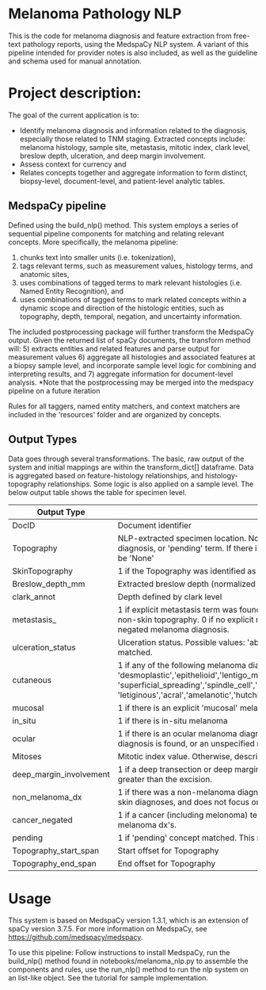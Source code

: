 # Melanoma Pathology NLP

This is the code for melanoma diagnosis and feature extraction from free-text pathology reports, using the MedspaCy NLP system. A variant of this pipeline intended for provider notes is also included, as well as the guideline and schema used for manual annotation.

# Project description:

The goal of the current application is to:

- Identify melanoma diagnosis and information related to the diagnosis, especially those related to TNM staging. Extracted concepts include: melanoma histology, sample site, metastasis, mitotic index, clark level, breslow depth, ulceration, and deep margin involvement.
- Assess context for currency and
- Relates concepts together and aggregate information to form distinct, biopsy-level, document-level, and patient-level analytic tables.

## MedspaCy pipeline

Defined using the build_nlp() method. This system employs a series of sequential pipeline components for matching and relating relevant concepts. More specifically, the melanoma pipeline:

1) chunks text into smaller units (i.e. tokenization),
2) tags relevant terms, such as measurement values, histology terms, and anatomic sites,
3) uses combinations of tagged terms to mark relevant histologies (i.e. Named Entity Recognition), and
4) uses combinations of tagged terms to mark related concepts within a dynamic scope and direction of the histologic entities, such as topography, depth, temporal, negation, and uncertainty information.

The included postprocessing package will further transform the MedspaCy output. Given the returned list of spaCy documents, the transform method will:
5) extracts entities and related features and parse output for measurement values
6) aggregate all histologies and associated features at a biopsy sample  level, and incorporate sample level logic for combining and interpreting results, and
7) aggregate information for document-level analysis.
*Note that the postprocessing may be merged into the medspacy pipeline on a future iteration

Rules for all taggers, named entity matchers, and context matchers are included in the 'resources' folder and are organized by concepts.

## Output Types

Data goes through several transformations. The basic, raw output of the system and initial mappings are within the transform_dict[] dataframe. Data is aggregated based on feature-histology relationships, and histology-topography relationships. Some logic is also applied on a sample level. The below output table shows the table for specimen level.

| Output Type             | Description                                                                                                                                                                                                                                                                                                     |
| ----------------------- | --------------------------------------------------------------------------------------------------------------------------------------------------------------------------------------------------------------------------------------------------------------------------------------------------------------- |
| DocID                   | Document identifier                                                                                                                                                                                                                                                                                             |
| Topography              | NLP-extracted specimen location. Note that NLP only matches topography when there is an associated tumor, diagnosis, or 'pending' term. If there is a tumor/diagnosis/pending term found and no topography found, this will be 'None'                                                                           |
| SkinTopography          | 1 if the Topography was identified as a skin sample. If topography uses a non-skin anatomy or is 'None', this is 0                                                                                                                                                                                              |
| Breslow_depth_mm        | Extracted breslow depth (normalized to millimeter measurement). 'None' if no breslow depth found.                                                                                                                                                                                                               |
| clark_annot             | Depth defined by clark level                                                                                                                                                                                                                                                                                    |
| metastasis_             | 1 if explicit metastasis term was found and is associated with a melanoma dx, OR there is a melanoma with a non-skin topography. 0 if no explicit metastasis term found or metastasis term is associated with historical or negated melanoma diagnosis.                                                         |
| ulceration_status       | Ulceration status. Possible values: 'absent','present','impending','indeterminate'. 'None' if no ulceration concepts matched.                                                                                                                                                                                   |
| cutaneous               | 1 if any of the following melanoma diagnoses are found: 'desmoplastic','epithelioid','lentigo_maligna','melanoma_unspecified','nevoid','nodular','not_otherwise_specified', 'superficial_spreading','spindle_cell','spitzoid', 'letiginous','acral','amelanotic','hutchinsons_melanotic_freckle','balloon_cell' |
| mucosal                 | 1 if there is an explicit 'mucosal' melanoma diagnosis                                                                                                                                                                                                                                                          |
| in_situ                 | 1 if there is in-situ melanoma                                                                                                                                                                                                                                                                                  |
| ocular                  | 1 if there is an ocular melanoma diagnosis. This includes cases where explicit 'ocular' term is found, 'choroidal' diagnosis is found, or an unspecified melanoma is associated with topography from the eye                                                                                                    |
| Mitoses                 | Mitotic index value. Otherwise, descriptive result if found. Otherwise, 'None'.                                                                                                                                                                                                                                 |
| deep_margin_involvement | 1 if a deep transection or deep margin involvement is extracted, OR if there is evidence that breslow depth is greater than the excision.                                                                                                                                                                       |
| non_melanoma_dx         | 1 if there was a non-melanoma diagnosis matched. Note that the NLP only handles a subset of other possible skin diagnoses, and does not focus on feature extraction for these other diagnoses.                                                                                                                  |
| cancer_negated          | 1 if a cancer (including melonoma) term is negated. Note that this is NOT mutually exclusive to other positive melanoma dx's.                                                                                                                                                                                   |
| pending                 | 1 if 'pending' concept matched. This may indicate data is lacking for a specimen in the document                                                                                                                                                                                                                |
| Topography_start_span   | Start offset for Topography                                                                                                                                                                                                                                                                                     |
| Topography_end_span     | End offset for Topography                                                                                                                                                                                                                                                                                       |

# Usage

This system is based on MedspaCy version 1.3.1, which is an extension of spaCy version 3.7.5. For more information on MedspaCy, see https://github.com/medspacy/medspacy.

To use this pipeline: Follow instructions to install MedspaCy, run the build_nlp() method found in notebooks/melanoma_nlp.py to assemble the components and rules, use the run_nlp() method to run the nlp system on an list-like object. See the tutorial for sample implementation.
